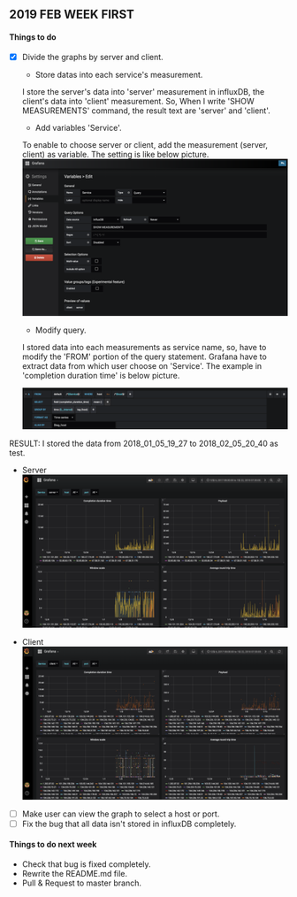 ## 2019 FEB WEEK FIRST

#### Things to do

- [x] Divide the graphs by server and client.

	- Store datas into each service's measurement.
	
	I store the server's data into 'server' measurement in influxDB, the client's data into 'client' measurement. So, When I write 'SHOW MEASUREMENTS' command, the result text are 'server' and 'client'.

	- Add variables 'Service'.

	To enable to choose server or client, add the measurement (server, client) as variable. The setting is like below picture.
	![service_var](./img/Service_var.png)

	- Modify query.

	I stored data into each measurements as service name, so, have to modify the 'FROM' portion of the query statement. Grafana have to extract data from which user choose on 'Service'. The example in 'completion duration time' is below picture.

	![service_var_query](./img/service_var_query.png)

RESULT: I stored the data from 2018_01_05_19_27 to 2018_02_05_20_40 as test.

- Server
![server](./img/server.png)

- Client
![client](./img/client.png)
	 	
- [ ] Make user can view the graph to select a host or port.
- [ ] Fix the bug that all data isn't stored in influxDB completely.

#### Things to do next week

- Check that bug is fixed completely.
- Rewrite the README.md file.
- Pull & Request to master branch.
